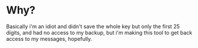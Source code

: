 # Why?

Basically i'm an idiot and didn't save the whole key but only the first 25 digits, and had no access to my backup, but i'm making this tool to get back access to my messages, hopefully.